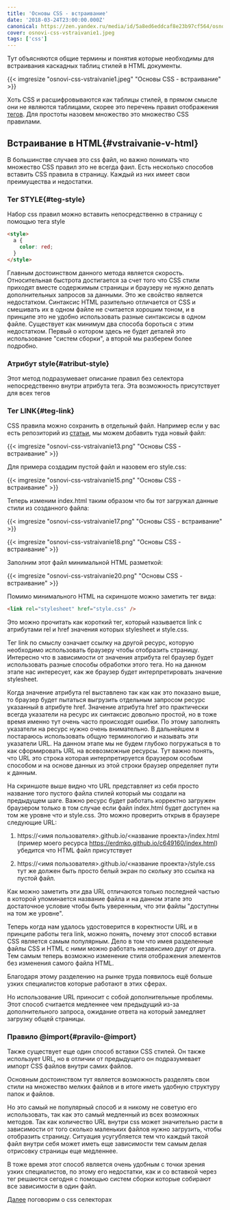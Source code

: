 ```yaml
---
title: 'Основы CSS - встраиваниe'
date: '2018-03-24T23:00:00.000Z'
canonical: https://zen.yandex.ru/media/id/5a8ed6eddcaf8e23b97cf564/osnovy-css-vstraivanie-5ab1255679885ec99c4162e1
cover: osnovi-css-vstraivanie1.jpeg
tags: ['css']
---
```

Тут объясняются общие термины и понятия которые необходимы для встраивания каскадных таблиц стилей в HTML документы.

<!--more-->
{{< imgresize "osnovi-css-vstraivanie1.jpeg" "Основы CSS - встраиваниe" >}} 

Хоть CSS и расшифровываются как таблицы стилей, в прямом смысле они не являются таблицами, скорее это перечень правил отображения [тегов](/blog/osnovi-html). Для простоты назовем множество это множество CSS правилами.

## Встраивание в HTML{#vstraivanie-v-html} 

В большинстве случаев это css файл, но важно понимать что множество CSS правил это не всегда фаил. Есть несколько способов вставить CSS правила в страницу. Каждый из них имеет свои преимущества и недостатки.

### Тег STYLE{#teg-style} 

Набор css правил можно вставить непосредственно в страницу с помощью тега style

```html
<style>
  a {
    color: red;
  }
</style>
``` 

Главным достоинством данного метода является скорость. Относительная быстрота достигается за счет того что CSS стили приходят вместе содержимым страницы и браузеру не нужно делать дополнительных запросов за данными. Это же свойство является недостатком. Синтаксис HTML разительно отличается от CSS и смешивать их в одном файле не считается хорошим тоном, и в принципе это не удобно использовать разные синтаксисы в одном файле. Существует как минимум два способа бороться с этим недостатком. Первый о котором здесь не будет деталей это использование "систем сборки", а второй мы разберем более подробно.

### Атрибут style{#atribut-style} 

Этот метод подразумевает описание правил без селектора непосредственно внутри атрибута тега. Эта возможность присутствует для всех тегов

### Тег LINK{#teg-link} 

CSS правила можно сохранить в отдельный файл. Например если у вас есть репозиторий из [статьи](/blog/staticheskii-sait-dlya-proekta-na-github), мы можем добавить туда новый файл:

{{< imgresize "osnovi-css-vstraivanie13.png" "Основы CSS - встраиваниe" >}} 

Для примера создадим пустой файл и назовем его style.css:

{{< imgresize "osnovi-css-vstraivanie15.png" "Основы CSS - встраиваниe" >}} 

Теперь изменим index.html таким образом что бы тот загружал данные стили из созданного файла:

{{< imgresize "osnovi-css-vstraivanie17.png" "Основы CSS - встраиваниe" >}} 

{{< imgresize "osnovi-css-vstraivanie18.png" "Основы CSS - встраиваниe" >}} 

Заполним этот файл минимальной HTML разметкой:

{{< imgresize "osnovi-css-vstraivanie20.png" "Основы CSS - встраиваниe" >}} 

Помимо минимального HTML на скриншоте можно заметить тег вида:

```html
<link rel="stylesheet" href="style.css" />
``` 

Это можно прочитать как короткий тег, который называется link с атрибутами rel и href значения которых stylesheet и style.css.

Тег link по смыслу означает ссылку на другой ресурс, которую необходимо использовать браузеру чтобы отобразить страницу. Интересно что в зависимости от значения атрибута rel браузер будет использовать разные способы обработки этого тега. Но на данном этапе нас интересует, как же браузер будет интерпретировать значение stylesheet.

Когда значение атрибута rel выставлено так как как это показано выше, то браузер будет пытаться выгрузить отдельным запросом ресурс указанный в атрибуте href. Значение атрибута href это практически всегда указатели на ресурс их синтаксис довольно простой, но в тоже время именно тут очень часто происходят ошибки. По этому заполнять указатели на ресурс нужно очень внимательно. В дальнейшем я постараюсь использовать общую терминологию и называть эти указатели URL. На данном этапе мы не будем глубоко погружаться в то как сформировать URL на всевозможные ресурсы. Тут важно понять, что URL это строка которая интерпретируется браузером особым способом и на основе данных из этой строки браузер определяет пути к данным.

На скриншоте выше видно что URL представляет из себя просто название того пустого файла стилей который мы создали на предыдущем шаге. Важно ресурс будет работать корректно загружен браузером только в том случае если файл index.html будет доступен на том же уровне что и style.css. Это можно проверить открыв в браузере следующие URL:

1. https://<имя пользователя>.github.io/<название проекта>/index.html (пример моего ресурса https://erdmko.github.io/c649160/index.html) убедится что HTML файл присутствует

2. https://<имя пользователя>.github.io/<название проекта>/style.css тут же должен быть просто белый экран по скольку это ссылка на пустой файл.

Как можно заметить эти два URL отличаются только последней частью в которой упоминается название файла и на данном этапе это достаточное условие чтобы быть уверенным, что эти файлы "доступны на том же уровне".

Теперь когда нам удалось удостоверится в коректности URL и в принципе работы тега link, можно понять, почему этот способ вставки CSS является самым популярным. Дело в том что имея разделенные файлы CSS и HTML с ними можно работать независимо друг от друга. Тем самым теперь возможно изменение стиля отображения элементов без изменения самого файла HTML.

Благодаря этому разделению на рынке труда появилось ещё больше узких специалистов которые работают в этих сферах.

Но использование URL приносит с собой дополнительные проблемы. Этот способ считается медленнее чем предыдущий из-за дополнительного запроса, ожидание ответа на который замедляет загрузку общей страницы.

### Правило @import{#pravilo-@import} 

Также существует еще один способ вставки CSS стилей. Он также использует URL, но в отличии от предыдущего он подразумевает импорт CSS файлов внутри самих файлов.

Основным достоинством тут является возможность разделять свои стили на множество мелких файлов и в итоге иметь удобную структуру папок и файлов.

Но это самый не популярный способ и я никому не советую его использовать, так как это самый медленный из всех возможных методов. Так как количество URL внутри css может значительно расти в зависимости от того сколько маленьких файлов нужно загрузить, чтобы отобразить страницу. Ситуация усугубляется тем что каждый такой файл внутри себя может иметь еще зависимости тем самым делая отрисовку страницы еще медленнее.

В тоже время этот способ является очень удобным с точки зрения узких специалистов, по этому его недостатки, как и со вставкой через тег решаются сегодня с помощью систем сборки которые собирают все зависимости в один файл.

[Далее](/blog/osnovi-sss-selektori) поговорим о css селекторах

